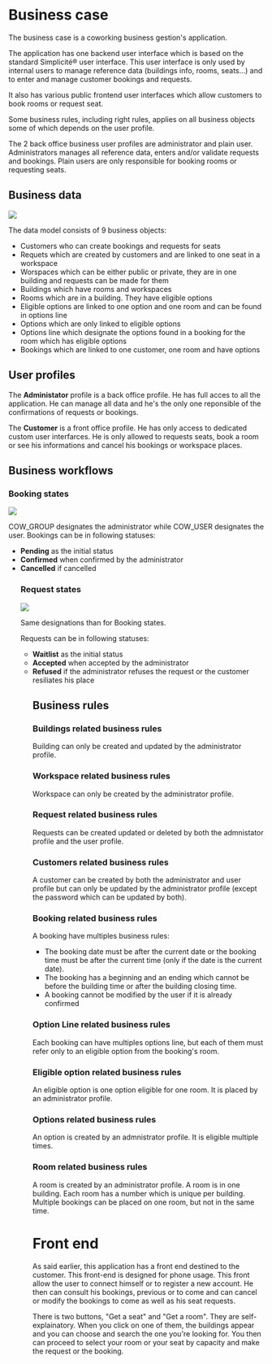 <h1> Business case </h1>

The business case is a coworking business gestion's application.

The application has one backend user interface which is based on the standard Simplicité® user interface. This user interface is only used by internal users to manage reference data (buildings info, rooms, seats...) and to enter and manage customer bookings and requests.

It also has various public frontend user interfaces which allow customers to book rooms or request seat.

Some business rules, including right rules, applies on all business objects some of which depends on the user profile.

The 2 back office business user profiles are administrator and plain user. Administrators manages all reference data, enters and/or validate requests and bookings. Plain users are only responsible for booking rooms or requesting seats.

<h2>Business data </h2>

<img src="./ModelCoworking.png"/>

The data model consists of 9 business objects: 
<ul>
  <li>Customers who can create bookings and requests for seats</li>
  <li>Requets which are created by customers and are linked to one seat in a workspace</li>
  <li>Worspaces which can be either public or private, they are in one building and requests can be made for them</li>
  <li>Buildings which have rooms and workspaces</li>
  <li>Rooms which are in a building. They have eligible options</li>
  <li>Eligible options are linked to one option and one room and can be found in options line </li>
  <li>Options which are only linked to eligible options </li>
  <li>Options line which designate the options found in a booking for the room which has eligible options </li>
  <li>Bookings which are linked to one customer, one room and have options</li>
</ul>
  <h2>User profiles</h2>
  
  The <strong>Administator</strong> profile is a back office profile. He has full acces to all the application. He can manage all data and he's the only one reponsible of the confirmations of requests or bookings.
  
  The <strong>Customer</strong> is a front office profile. He has only access to dedicated custom user interfarces. He is only allowed to requests seats, book a room or see his informations and cancel his bookings or workspace places.
  
<h2>Business workflows</h2>
    
<h3>Booking states</h3>
  <img src="./bookingstate.png"/>
  
COW_GROUP designates the administrator while COW_USER designates the user.
Bookings can be in following statuses: 
  <ul>
  <li><strong>Pending</strong> as the initial status
  <li><strong>Confirmed</strong> when confirmed by the administrator
  <li><strong>Cancelled</strong> if cancelled 
  
<h3>Request states</h3>
  <img src="./requestsate.png"/>
    
Same designations than for Booking states.
    
Requests can be in following statuses:
<ul>
  <li><strong>Waitlist</strong> as the initial status</li>
  <li><strong>Accepted</strong> when accepted by the administrator</li>
  <li><strong>Refused</strong> if the administrator refuses the request or the customer resiliates his place</li>

  <h2>Business rules</h2>
  <h3>Buildings related business rules</h3>
  Building can only be created and updated by the administrator profile.
  
  <h3>Workspace related business rules</h3>
  Workspace can only be created by the administrator profile.
  
  <h3>Request related business rules</h3>
  Requests can be created updated or deleted by both the admnistator profile and the user profile.
  
  <h3>Customers related business rules</h3>
  A customer can be created by both the administrator and user profile but can only be updated by the administrator profile (except the password which can be updated by both).
  
  <h3>Booking related business rules</h3>
  A booking have multiples business rules:
  <ul>
    <li>The booking date must be after the current date or the booking time must be after the current time (only if the date is the current date).</li>
    <li>The booking has a beginning and an ending which cannot be before the building time or after the building closing time.</li>
    <li>A booking cannot be modified by the user if it is already confirmed</li>
  </ul>
  
  <h3>Option Line related business rules</h3>
  Each booking can have multiples options line, but each of them must refer only to an eligible option from the booking's room.
  
  <h3>Eligible option related business rules</h3>
  An eligible option is one option eligible for one room.
  It is placed by an administrator profile.
  
  <h3>Options related business rules </h3>
  An option is created by an admnistrator profile. It is eligible multiple times.
  
  <h3>Room related business rules</h3>
  A room is created by an administrator profile.
  A room is in one building. Each room has a number which is unique per building.
  Multiple bookings can be placed on one room, but not in the same time.
  
  <h1>Front end</h1>
  
  As said earlier, this application has a front end destined to the customer. This front-end is designed for phone usage.
  This front allow the user to connect himself or to register a new account.
  He then can consult his bookings, previous or to come and can cancel or modify the bookings to come as well as his seat requests.
  
  There is two buttons, "Get a seat" and "Get a room". They are self-explainatory. When you click on one of them, the buildings appear and you can choose and search the one you're looking for. You then can proceed to select your room or your seat by capacity and make the request or the booking.
  
